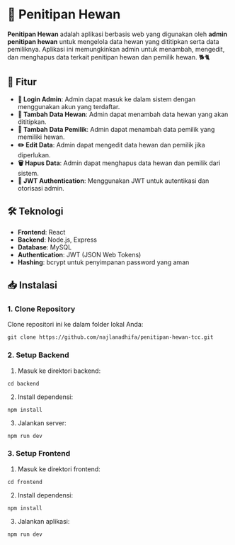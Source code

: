 # 🐾 Penitipan Hewan 

**Penitipan Hewan** adalah aplikasi berbasis web yang digunakan oleh **admin penitipan hewan** untuk mengelola data hewan yang dititipkan serta data pemiliknya. Aplikasi ini memungkinkan admin untuk menambah, mengedit, dan menghapus data terkait penitipan hewan dan pemilik hewan. 🐕🐈

## 🚀 Fitur

* **🔑 Login Admin**: Admin dapat masuk ke dalam sistem dengan menggunakan akun yang terdaftar.
* **🐾 Tambah Data Hewan**: Admin dapat menambah data hewan yang akan dititipkan.
* **👤 Tambah Data Pemilik**: Admin dapat menambah data pemilik yang memiliki hewan.
* **✏️ Edit Data**: Admin dapat mengedit data hewan dan pemilik jika diperlukan.
* **🗑️ Hapus Data**: Admin dapat menghapus data hewan dan pemilik dari sistem.
* **🔐 JWT Authentication**: Menggunakan JWT untuk autentikasi dan otorisasi admin.

## 🛠️ Teknologi

* **Frontend**: React
* **Backend**: Node.js, Express
* **Database**: MySQL
* **Authentication**: JWT (JSON Web Tokens)
* **Hashing**: bcrypt untuk penyimpanan password yang aman

## 📥 Instalasi

### 1. **Clone Repository**

Clone repositori ini ke dalam folder lokal Anda:

```
git clone https://github.com/najlanadhifa/penitipan-hewan-tcc.git
```

### 2. **Setup Backend**

1. Masuk ke direktori backend:

```
cd backend
```

2. Install dependensi:

```
npm install
```

3. Jalankan server:

```
npm run dev
```

### 3. **Setup Frontend**

1. Masuk ke direktori frontend:

```
cd frontend
```

2. Install dependensi:

```
npm install
```

3. Jalankan aplikasi:

```
npm run dev
```
